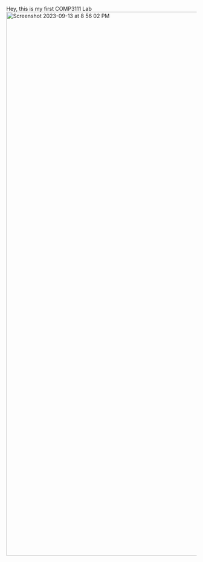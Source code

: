 Hey, this is my first COMP3111 Lab
<img width="1440" alt="Screenshot 2023-09-13 at 8 56 02 PM" src="https://github.com/khushichawla/COMP3111_lab_1/assets/77114872/2cfbcb47-6617-4c93-acbc-01fb51d17874">
